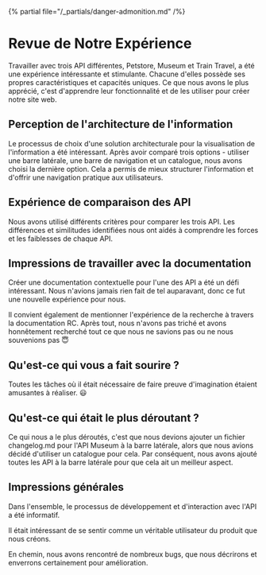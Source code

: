{% partial file="/_partials/danger-admonition.md" /%}

# Revue de Notre Expérience

Travailler avec trois API différentes, Petstore, Museum et Train Travel, a été une expérience intéressante et stimulante. Chacune d'elles possède ses propres caractéristiques et capacités uniques. Ce que nous avons le plus apprécié, c'est d'apprendre leur fonctionnalité et de les utiliser pour créer notre site web.

## Perception de l'architecture de l'information

Le processus de choix d'une solution architecturale pour la visualisation de l'information a été intéressant. Après avoir comparé trois options - utiliser une barre latérale, une barre de navigation et un catalogue, nous avons choisi la dernière option. Cela a permis de mieux structurer l'information et d'offrir une navigation pratique aux utilisateurs.

## Expérience de comparaison des API

Nous avons utilisé différents critères pour comparer les trois API. Les différences et similitudes identifiées nous ont aidés à comprendre les forces et les faiblesses de chaque API.

## Impressions de travailler avec la documentation

Créer une documentation contextuelle pour l'une des API a été un défi intéressant. Nous n'avions jamais rien fait de tel auparavant, donc ce fut une nouvelle expérience pour nous.

Il convient également de mentionner l'expérience de la recherche à travers la documentation RC. Après tout, nous n'avons pas triché et avons honnêtement recherché tout ce que nous ne savions pas ou ne nous souvenions pas 😇

## Qu'est-ce qui vous a fait sourire ?

Toutes les tâches où il était nécessaire de faire preuve d'imagination étaient amusantes à réaliser. 😃

## Qu'est-ce qui était le plus déroutant ?

Ce qui nous a le plus déroutés, c'est que nous devions ajouter un fichier changelog.md pour l'API Museum à la barre latérale, alors que nous avions décidé d'utiliser un catalogue pour cela. Par conséquent, nous avons ajouté toutes les API à la barre latérale pour que cela ait un meilleur aspect.

## Impressions générales

Dans l'ensemble, le processus de développement et d'interaction avec l'API a été informatif.

Il était intéressant de se sentir comme un véritable utilisateur du produit que nous créons.

En chemin, nous avons rencontré de nombreux bugs, que nous décrirons et enverrons certainement pour amélioration.
